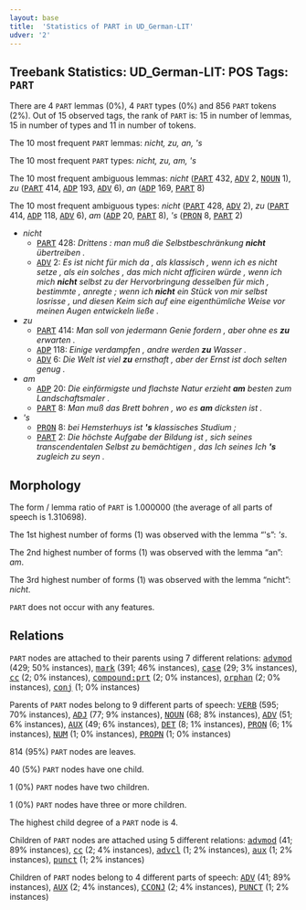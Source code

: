 ```yaml
---
layout: base
title:  'Statistics of PART in UD_German-LIT'
udver: '2'
---
```


## Treebank Statistics: UD_German-LIT: POS Tags: `PART`

There are 4 `PART` lemmas (0%), 4 `PART` types (0%) and 856 `PART` tokens (2%).
Out of 15 observed tags, the rank of `PART` is: 15 in number of lemmas, 15 in number of types and 11 in number of tokens.

The 10 most frequent `PART` lemmas: <em>nicht, zu, an, 's</em>

The 10 most frequent `PART` types:  <em>nicht, zu, am, 's</em>

The 10 most frequent ambiguous lemmas: <em>nicht</em> (<tt><a href="de_lit-pos-PART.html">PART</a></tt> 432, <tt><a href="de_lit-pos-ADV.html">ADV</a></tt> 2, <tt><a href="de_lit-pos-NOUN.html">NOUN</a></tt> 1), <em>zu</em> (<tt><a href="de_lit-pos-PART.html">PART</a></tt> 414, <tt><a href="de_lit-pos-ADP.html">ADP</a></tt> 193, <tt><a href="de_lit-pos-ADV.html">ADV</a></tt> 6), <em>an</em> (<tt><a href="de_lit-pos-ADP.html">ADP</a></tt> 169, <tt><a href="de_lit-pos-PART.html">PART</a></tt> 8)

The 10 most frequent ambiguous types:  <em>nicht</em> (<tt><a href="de_lit-pos-PART.html">PART</a></tt> 428, <tt><a href="de_lit-pos-ADV.html">ADV</a></tt> 2), <em>zu</em> (<tt><a href="de_lit-pos-PART.html">PART</a></tt> 414, <tt><a href="de_lit-pos-ADP.html">ADP</a></tt> 118, <tt><a href="de_lit-pos-ADV.html">ADV</a></tt> 6), <em>am</em> (<tt><a href="de_lit-pos-ADP.html">ADP</a></tt> 20, <tt><a href="de_lit-pos-PART.html">PART</a></tt> 8), <em>'s</em> (<tt><a href="de_lit-pos-PRON.html">PRON</a></tt> 8, <tt><a href="de_lit-pos-PART.html">PART</a></tt> 2)


* <em>nicht</em>
  * <tt><a href="de_lit-pos-PART.html">PART</a></tt> 428: <em>Drittens : man muß die Selbstbeschränkung <b>nicht</b> übertreiben .</em>
  * <tt><a href="de_lit-pos-ADV.html">ADV</a></tt> 2: <em>Es ist nicht für mich da , als klassisch , wenn ich es nicht setze , als ein solches , das mich nicht afficiren würde , wenn ich mich <b>nicht</b> selbst zu der Hervorbringung desselben für mich , bestimmte , anregte ; wenn ich <b>nicht</b> ein Stück von mir selbst losrisse , und diesen Keim sich auf eine eigenthümliche Weise vor meinen Augen entwickeln ließe .</em>
* <em>zu</em>
  * <tt><a href="de_lit-pos-PART.html">PART</a></tt> 414: <em>Man soll von jedermann Genie fordern , aber ohne es <b>zu</b> erwarten .</em>
  * <tt><a href="de_lit-pos-ADP.html">ADP</a></tt> 118: <em>Einige verdampfen , andre werden <b>zu</b> Wasser .</em>
  * <tt><a href="de_lit-pos-ADV.html">ADV</a></tt> 6: <em>Die Welt ist viel <b>zu</b> ernsthaft , aber der Ernst ist doch selten genug .</em>
* <em>am</em>
  * <tt><a href="de_lit-pos-ADP.html">ADP</a></tt> 20: <em>Die einförmigste und flachste Natur erzieht <b>am</b> besten zum Landschaftsmaler .</em>
  * <tt><a href="de_lit-pos-PART.html">PART</a></tt> 8: <em>Man muß das Brett bohren , wo es <b>am</b> dicksten ist .</em>
* <em>'s</em>
  * <tt><a href="de_lit-pos-PRON.html">PRON</a></tt> 8: <em>bei Hemsterhuys ist <b>'s</b> klassisches Studium ;</em>
  * <tt><a href="de_lit-pos-PART.html">PART</a></tt> 2: <em>Die höchste Aufgabe der Bildung ist , sich seines transcendentalen Selbst zu bemächtigen , das Ich seines Ich <b>'s</b> zugleich zu seyn .</em>

## Morphology

The form / lemma ratio of `PART` is 1.000000 (the average of all parts of speech is 1.310698).

The 1st highest number of forms (1) was observed with the lemma “'s”: <em>'s</em>.

The 2nd highest number of forms (1) was observed with the lemma “an”: <em>am</em>.

The 3rd highest number of forms (1) was observed with the lemma “nicht”: <em>nicht</em>.

`PART` does not occur with any features.


## Relations

`PART` nodes are attached to their parents using 7 different relations: <tt><a href="de_lit-dep-advmod.html">advmod</a></tt> (429; 50% instances), <tt><a href="de_lit-dep-mark.html">mark</a></tt> (391; 46% instances), <tt><a href="de_lit-dep-case.html">case</a></tt> (29; 3% instances), <tt><a href="de_lit-dep-cc.html">cc</a></tt> (2; 0% instances), <tt><a href="de_lit-dep-compound-prt.html">compound:prt</a></tt> (2; 0% instances), <tt><a href="de_lit-dep-orphan.html">orphan</a></tt> (2; 0% instances), <tt><a href="de_lit-dep-conj.html">conj</a></tt> (1; 0% instances)

Parents of `PART` nodes belong to 9 different parts of speech: <tt><a href="de_lit-pos-VERB.html">VERB</a></tt> (595; 70% instances), <tt><a href="de_lit-pos-ADJ.html">ADJ</a></tt> (77; 9% instances), <tt><a href="de_lit-pos-NOUN.html">NOUN</a></tt> (68; 8% instances), <tt><a href="de_lit-pos-ADV.html">ADV</a></tt> (51; 6% instances), <tt><a href="de_lit-pos-AUX.html">AUX</a></tt> (49; 6% instances), <tt><a href="de_lit-pos-DET.html">DET</a></tt> (8; 1% instances), <tt><a href="de_lit-pos-PRON.html">PRON</a></tt> (6; 1% instances), <tt><a href="de_lit-pos-NUM.html">NUM</a></tt> (1; 0% instances), <tt><a href="de_lit-pos-PROPN.html">PROPN</a></tt> (1; 0% instances)

814 (95%) `PART` nodes are leaves.

40 (5%) `PART` nodes have one child.

1 (0%) `PART` nodes have two children.

1 (0%) `PART` nodes have three or more children.

The highest child degree of a `PART` node is 4.

Children of `PART` nodes are attached using 5 different relations: <tt><a href="de_lit-dep-advmod.html">advmod</a></tt> (41; 89% instances), <tt><a href="de_lit-dep-cc.html">cc</a></tt> (2; 4% instances), <tt><a href="de_lit-dep-advcl.html">advcl</a></tt> (1; 2% instances), <tt><a href="de_lit-dep-aux.html">aux</a></tt> (1; 2% instances), <tt><a href="de_lit-dep-punct.html">punct</a></tt> (1; 2% instances)

Children of `PART` nodes belong to 4 different parts of speech: <tt><a href="de_lit-pos-ADV.html">ADV</a></tt> (41; 89% instances), <tt><a href="de_lit-pos-AUX.html">AUX</a></tt> (2; 4% instances), <tt><a href="de_lit-pos-CCONJ.html">CCONJ</a></tt> (2; 4% instances), <tt><a href="de_lit-pos-PUNCT.html">PUNCT</a></tt> (1; 2% instances)

